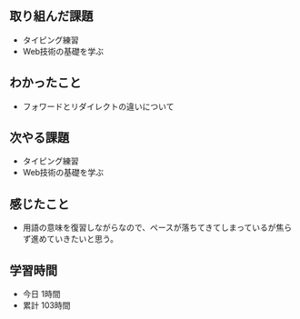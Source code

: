 ## 取り組んだ課題
- タイピング練習
- Web技術の基礎を学ぶ
## わかったこと
- フォワードとリダイレクトの違いについて
## 次やる課題
- タイピング練習
- Web技術の基礎を学ぶ
## 感じたこと
- 用語の意味を復習しながらなので、ペースが落ちてきてしまっているが焦らず進めていきたいと思う。
## 学習時間
- 今日 1時間
- 累計 103時間
